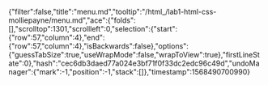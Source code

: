 {"filter":false,"title":"menu.md","tooltip":"/html_/lab1-html-css-molliepayne/menu.md","ace":{"folds":[],"scrolltop":1301,"scrollleft":0,"selection":{"start":{"row":57,"column":4},"end":{"row":57,"column":4},"isBackwards":false},"options":{"guessTabSize":true,"useWrapMode":false,"wrapToView":true},"firstLineState":0},"hash":"cec6db3daed77a024e3bf71f0f33dc2edc96c49d","undoManager":{"mark":-1,"position":-1,"stack":[]},"timestamp":1568490700990}